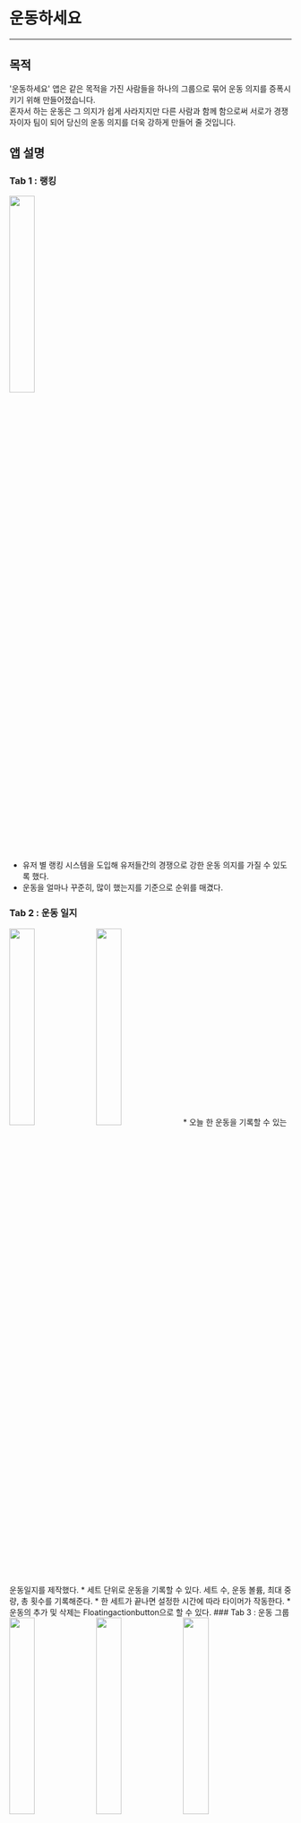 # 운동하세요
*****
## 목적   
'운동하세요' 앱은 같은 목적을 가진 사람들을 하나의 그룹으로 묶어 운동 의지를 증폭시키기 위해 만들어졌습니다.   
혼자서 하는 운동은 그 의지가 쉽게 사라지지만 다른 사람과 함께 함으로써 서로가 경쟁자이자 팀이 되어 당신의 운동 의지를 더욱 강하게 만들어 줄 것입니다.   
## 앱 설명
### Tab 1 : 랭킹
<img src = https://user-images.githubusercontent.com/58449555/125558493-b18c1a11-d838-446e-ad17-697b8ecf9804.jpg width="30%" height="30%">


* 유저 별 랭킹 시스템을 도입해 유저들간의 경쟁으로 강한 운동 의지를 가질 수 있도록 했다.   
* 운동을 얼마나 꾸준히, 많이 했는지를 기준으로 순위를 매겼다.   
### Tab 2 : 운동 일지
<img src = https://user-images.githubusercontent.com/58449555/125558488-8837f850-b925-434a-9f58-247bdfb958e9.jpg width="30%" height="30%">
<img src = https://user-images.githubusercontent.com/58449555/125558495-7741f5ef-a26e-4ba0-9a11-a49487001eb9.jpg width="30%" height="30%">
* 오늘 한 운동을 기록할 수 있는 운동일지를 제작했다.   
* 세트 단위로 운동을 기록할 수 있다. 세트 수, 운동 볼륨, 최대 중량, 총 횟수를 기록해준다.   
* 한 세트가 끝나면 설정한 시간에 따라 타이머가 작동한다.   
* 운동의 추가 및 삭제는 Floatingactionbutton으로 할 수 있다.   
### Tab 3 : 운동 그룹 
<img src = https://user-images.githubusercontent.com/58449555/125558484-aa9e5da5-e76a-4a34-ada0-f05808eb38e1.jpg width="30%" height="30%">
<img src = https://user-images.githubusercontent.com/58449555/125558491-a1e9018c-6a16-4a8d-b8ae-f966f9f81fba.jpg width="30%" height="30%">
<img src = https://user-images.githubusercontent.com/58449555/125558476-7fd9922f-5d99-4587-9ed8-03573db35fdf.jpg width="30%" height="30%">
<img src = https://user-images.githubusercontent.com/58449555/125558496-e071e238-9f66-4b94-9fa3-4a6f8ce6b5d4.jpg width="30%" height="30%">
* 이 앱의 핵심 기능으로, 비슷한 운동 목적과 목표를 가진 사람들 끼리 그룹을 구성하여, 서로가 운동을 얼마나 했는지 볼 수 있다.   
* 또한, Progressbar로 그룹 전체의 운동 목표 달성 정도를 보여주어, 그룹 구성원간의 운동 의지를 강화시킨다.   
* 운동 목표 달성도, 운동 볼륨, 운동 달성도 등을 기준으로 그룹을 Sorting해서 보여준다.   
* 새로운 그룹을 생성할 수 있으며 운동 목표와 최대 인원수, 그룹 소개글을 설정할 수 있다.   
*****
## 앱 구현   
### Tab 1   
#### Frontend   
* Recyclerview를 사용해 서버에서 받은 상위 랭킹 유저들을 띄워줌   
#### Backend   
* DB에서 가장 많이 운동을 한 유저들을 sorting하여 앱으로 넘겨준다.   
### Tab 2
#### Frontend
* Calendarview를 사용해 각 날짜 별로 운동일지를 기록할 수 있도록 한다.
* Floatingactionbutton으로 운동을 추가/삭제 하고 타이머를 설정할 수 있도록 했다.
* Recyclerview의 운동을 터치하면 dialog를 통해 중량과 횟수를 기록할 수 있도록 했다.
* 중량과 횟수를 기록하고 나면 자동으로 타이머가 실행되도록 했다.
#### Backend
* 달력에서 날짜를 고를 때 마다 서버에 request를 보내 해당 날짜의 운동 일지를 가져온다.
### Tab 3
#### Frontend 
* 내 그룹을 볼 수 있는 Recyclerview와 Recyclerview의 마지막 item으로 추가 버튼을 만들었다.
* 내 그룹에 있는 그룹을 터치하면 그룹을 보여주는 Activity를 통해 그룹의 자세한 정보를 보여준다.
#### Backend
* 서버로 그룹 id를 전달하면 서버에서 유저 목록이나 그룹의 정보를 query하여 다시 앱으로 전달한다.
